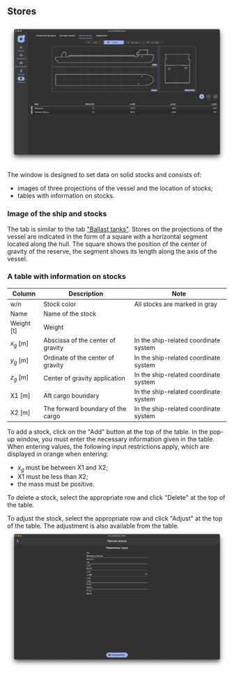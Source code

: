 ## Stores
![General view of the tab "Stores"](/assets/image/program_sheets/en/sheet05_loading/tab04_stores/stores.png "General view of the tab 'Stores'")

The window is designed to set data on solid stocks and consists of:
- images of three projections of the vessel and the location of stocks;
- tables with information on stocks.

### Image of the ship and stocks
The tab is similar to the tab ["Ballast tanks"](/docs/user-guide/en/part05_loading/chapter02_ballast/chapter02_ballast.md). Stores on the projections of the vessel are indicated in the form of a square with a horizontal segment located along the hull. The square shows the position of the center of gravity of the reserve, the segment shows its length along the axis of the vessel.

### A table with information on stocks
| Column     | Description                       | Note                                  |
| ---------- | --------------------------------- | ------------------------------------- |
| w/n        | Stock color                       | All stocks are marked in gray         |
| Name       | Name of the stock                 |                                       |
| Weight [t] | Weight                            |                                       |
| $x_g$ [m]  | Abscissa of the center of gravity | In the ship-related coordinate system |
| $y_g$ [m]  | Ordinate of the center of gravity | In the ship-related coordinate system |
| $z_g$ [m]  | Center of gravity application     | In the ship-related coordinate system |
| X1 [m]     | Aft cargo boundary                | In the ship-related coordinate system |
| X2 [m]     | The forward boundary of the cargo | In the ship-related coordinate system |

To add a stock, click on the "Add" button at the top of the table. In the pop-up window, you must enter the necessary information given in the table.
When entering values, the following input restrictions apply, which are displayed in orange when entering:
- $x_g$ must be between X1 and X2;
- X1 must be less than X2;
- the mass must be positive.

To delete a stock, select the appropriate row and click "Delete" at the top of the table.

To adjust the stock, select the appropriate row and click "Adjust" at the top of the table. The adjustment is also available from the table.
![General view of the tab "Add stores"](/assets/image/program_sheets/ru/sheet05_loading/tab04_stores/addStores.png "General view of the tab 'Add stores'")